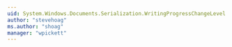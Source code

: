 ```yaml
---
uid: System.Windows.Documents.Serialization.WritingProgressChangeLevel
author: "stevehoag"
ms.author: "shoag"
manager: "wpickett"
---
```

